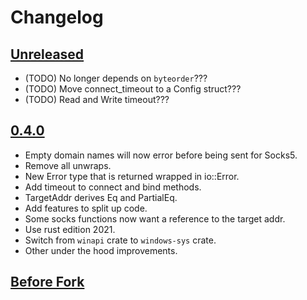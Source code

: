 # Changelog

## [Unreleased](https://github.com/harmless-tech/rust-socks2/tree/main)

- (TODO) No longer depends on `byteorder`???
- (TODO) Move connect_timeout to a Config struct???
- (TODO) Read and Write timeout???

## [0.4.0](https://github.com/harmless-tech/rust-socks2/releases/tag/v0.4.0)

- Empty domain names will now error before being sent for Socks5.
- Remove all unwraps.
- New Error type that is returned wrapped in io::Error.
- Add timeout to connect and bind methods.
- TargetAddr derives Eq and PartialEq.
- Add features to split up code.
- Some socks functions now want a reference to the target addr.
- Use rust edition 2021.
- Switch from `winapi` crate to `windows-sys` crate.
- Other under the hood improvements.

## [Before Fork](https://github.com/sfackler/rust-socks)
